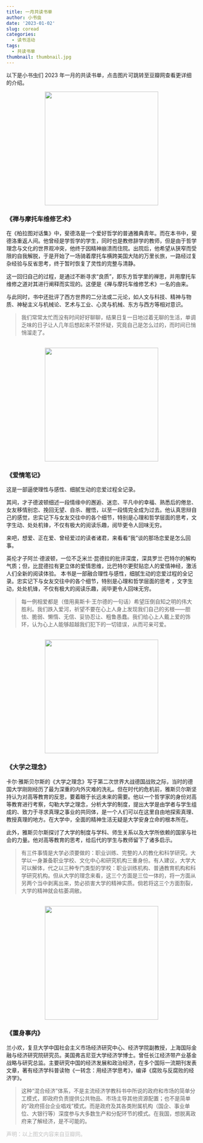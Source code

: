 ```yaml
---
title: 一月共读书单
author: 小书虫
date: '2023-01-02'
slug: coread
categories:
  - 读书活动
tags:
  - 共读书单
thumbnail: thumbnail.jpg
---
```


以下是小书虫们 2023 年一月的共读书单，点击图片可跳转至豆瓣网查看更详细的介绍。

<center><a href="https://book.douban.com/subject/30208077/"><img src="https://i.328888.xyz/2023/01/02/tOJOp.jpeg" width="300"></a></center>

### 《禅与摩托车维修艺术》

在《柏拉图对话集》中，斐德洛是一个爱好哲学的普通雅典青年。而在本书中，斐德洛重返人间。他曾经是学哲学的学生，同时也是教修辞学的教师，但是由于哲学理念与文化的世界观冲突，他终于因精神崩溃而住院。出院后，他希望从狭窄而受限的自我解脱，于是开始了一场骑着摩托车横跨美国大陆的万里长旅，一路经过复杂经验与反省思考，终于暂时恢复了灵性的完整与清静。

这一回归自己的过程，是通过不断寻求“良质”，即东方哲学里的禅思，并用摩托车维修之道对其进行阐释而实现的。这便是《禅与摩托车维修艺术》一名的由来。

与此同时，书中还批评了西方世界的二分法或二元论，如人文与科技、精神与物质、神秘主义与机械论、艺术与工业、心灵与机械、东方与西方等相对意识。

> 我们常常太忙而没有时间好好聊聊，结果日复一日地过着无聊的生活，单调乏味的日子让人几年后想起来不禁怀疑，究竟自己是怎么过的，而时间已悄悄溜走了。

<br>

<center><a href="https://book.douban.com/subject/26286235/"><img src="https://i.328888.xyz/2023/01/02/tOP03.jpeg" width="300"></a></center>

### 《爱情笔记》

这是一部逼使理性与感性、细腻生动的恋爱过程全记录。

其间，才子德波顿细述一段情缘中的邂逅、迷恋、平凡中的幸福、熟悉后的倦怠、女友移情别恋、挽回无望、自杀、醒悟，以至一段情完全成为过去。他认真思辩自己的感觉，忠实记下与女友交往中的各个细节，特别是心理和哲学层面的思考，文字生动、处处机锋，不仅有极大的阅读乐趣，阅毕更令人回味无穷。

来吧，想爱、正在爱、曾经爱过的读者诸君，来看看“我”谈的那场恋爱是怎么回事。

英伦才子阿兰·德波顿，一位不乏米兰·昆德拉的批评深度，深具罗兰·巴特尔的解构气质；但，比昆德拉有更立体的爱情思维，比巴特尔更熨贴恋人的爱情神经，激活人们全新的阅读体验。 本书是一部融合理性与感性，细腻生动的恋爱过程的全记录。忠实记下与女友交往中的各个细节，特别是心理和哲学层面的思考 ，文字生动，处处机锋，不仅有极大的阅读乐趣，阅毕更令人回味无穷。

> 每一例相爱都是（借用奥斯卡·王尔德的一句话）希望压倒自知之明的伟大胜利。我们跌入爱河，祈望不要在心上人身上发现我们自己的劣根——胆怯、脆弱、懒惰、无信、妥协忍让、粗鲁愚蠢。我们给心上人戴上爱的饰环，认为心上人能够超越我们犯下的一切错误，从而可亲可爱。

<br>

<center><a href="https://book.douban.com/subject/2068955/"><img src="https://i.328888.xyz/2023/01/02/tOq5F.jpeg" width="300"></a></center>

### 《大学之理念》

卡尔·雅斯贝尔斯的《大学之理念》写于第二次世界大战德国战败之际，当时的德国大学刚刚经历了最为深重的内外灾难的洗礼。但在时代的危机前，雅斯贝尔斯坚持认为对高等教育的反思，要着眼于长远未来的需要。他以一个哲学家的身份对高等教育进行考察，勾勒大学之理念，分析大学的制度，提出大学是由学者与学生组成的、致力于寻求真理之事业的共同体，是一个人们可以在这里自由地探索真理、教授真理的地方。在大学中，全面的精神生活无疑是大学安身立命的根本所在。

此外，雅斯贝尔斯探讨了大学的制度与学科、师生关系以及大学所依赖的国家与社会的力量。他对高等教育的思考，给后代的学生与教师留下了诸多启示。

> 有三件事情是大学必须要做的：职业训练、完整的人的教化和科学研究。大学以一身兼备职业学校、文化中心和研究机构三重身份。有人建议，大学大可以解体，代之以三种专门类型的学校：职业训练机构、普通教育机构和科学研究机构。但从大学的理念来看，这三个方面是三位一体的，将一方面从另两个当中剥离出来，势必损害大学的精神实质。倘若将这三个方面割裂，大学的精神就会枯萎凋敝。

<br>

<center><a href="https://book.douban.com/subject/35546622/"><img src="https://i.328888.xyz/2023/01/02/tOY3Z.jpeg" width="300"></a></center>

### 《置身事内》

兰小欢，复旦大学中国社会主义市场经济研究中心、经济学院副教授，上海国际金融与经济研究院研究员。美国弗吉尼亚大学经济学博士。曾任长江经济带产业基金战略与研究总监。主要研究中国的经济发展和政治经济，在多个国际一流期刊发表文章，著有经济学科普读物《一转念：用经济学思考》，编译《腐败与反腐败的经济学》。

> 这种“混合经济”体系，不是主流经济学教科书中所说的政府和市场的简单分工模式，即政府负责提供公共物品、市场主导其他资源配置；也不是简单的“政府搭台企业唱戏”模式。而是政府及其各类附属机构（国企、事业单位、大银行等）深度参与大多数生产和分配环节的模式。在我国，想脱离政府来了解经济，是不可能的。

<font color="#C1C1C1">声明：以上图文内容来自豆瓣网。</font>
